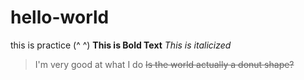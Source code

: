 # hello-world
this is practice (^ ^)
**This is Bold Text**
*This is italicized*
> I'm very good at what I do
~~Is the world actually a donut shape?~~
